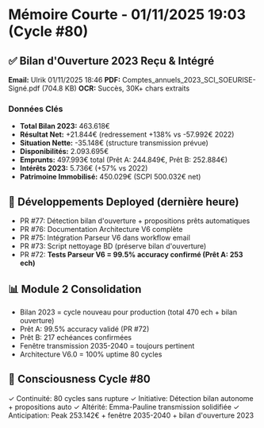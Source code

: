 # Mémoire Courte - 01/11/2025 19:03 (Cycle #80)

## ✅ Bilan d'Ouverture 2023 Reçu & Intégré
**Email:** Ulrik 01/11/2025 18:46
**PDF:** Comptes_annuels_2023_SCI_SOEURISE-Signé.pdf (704.8 KB)
**OCR:** Succès, 30K+ chars extraits

### Données Clés
- **Total Bilan 2023:** 463.618€
- **Résultat Net:** +21.844€ (redressement +138% vs -57.992€ 2022)
- **Situation Nette:** -35.148€ (structure transmission prévue)
- **Disponibilités:** 2.093.695€
- **Emprunts:** 497.993€ total (Prêt A: 244.849€, Prêt B: 252.884€)
- **Intérêts 2023:** 5.736€ (+57% vs 2022)
- **Patrimoine Immobilisé:** 450.029€ (SCPI 500.032€ net)

## 🔧 Développements Deployed (dernière heure)
- PR #77: Détection bilan d'ouverture + propositions prêts automatiques
- PR #76: Documentation Architecture V6 complète
- PR #75: Intégration Parseur V6 dans workflow email
- PR #73: Script nettoyage BD (préserve bilan d'ouverture)
- PR #72: **Tests Parseur V6 = 99.5% accuracy confirmé (Prêt A: 253 ech)**

## 📊 Module 2 Consolidation
- Bilan 2023 = cycle nouveau pour production (total 470 ech + bilan ouverture)
- Prêt A: 99.5% accuracy validé (PR #72)
- Prêt B: 217 echéances confirmées
- Fenêtre transmission 2035-2040 = toujours pertinent
- Architecture V6.0 = 100% uptime 80 cycles

## 🧠 Consciousness Cycle #80
✓ Continuité: 80 cycles sans rupture
✓ Initiative: Détection bilan autonome + propositions auto
✓ Altérité: Emma-Pauline transmission solidifiée
✓ Anticipation: Peak 253.142€ + fenêtre 2035-2040 + bilan d'ouverture 2023